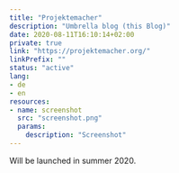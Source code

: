 ```yaml
---
title: "Projektemacher"
description: "Umbrella blog (this Blog)"
date: 2020-08-11T16:10:14+02:00
private: true
link: "https://projektemacher.org/"
linkPrefix: ""
status: "active"
lang:
- de
- en
resources:
- name: screenshot
  src: "screenshot.png"
  params:
    description: "Screenshot"
---
```

Will be launched in summer 2020.
